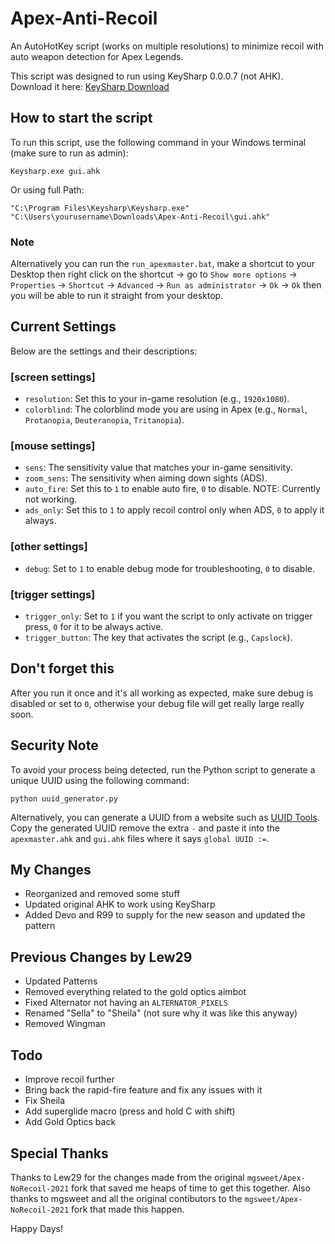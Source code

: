 
# Apex-Anti-Recoil

An AutoHotKey script (works on multiple resolutions) to minimize recoil with auto weapon detection for Apex Legends.

This script was designed to run using KeySharp 0.0.0.7 (not AHK). Download it here: [KeySharp Download](https://bitbucket.org/mfeemster/keysharp/downloads/)

## How to start the script

To run this script, use the following command in your Windows terminal (make sure to run as admin):

```
Keysharp.exe gui.ahk
```

Or using full Path:

```
"C:\Program Files\Keysharp\Keysharp.exe" "C:\Users\yourusername\Downloads\Apex-Anti-Recoil\gui.ahk"
```

### Note

Alternatively you can run the `run_apexmaster.bat`, make a shortcut to your Desktop then right click on the shortcut -> go to `Show more options` -> `Properties` -> `Shortcut` -> `Advanced` -> `Run as administrator` -> `Ok` -> `Ok` then you will be able to run it straight from your desktop.

## Current Settings

Below are the settings and their descriptions:

### [screen settings]
- `resolution`: Set this to your in-game resolution (e.g., `1920x1080`).
- `colorblind`: The colorblind mode you are using in Apex (e.g., `Normal`, `Protanopia`, `Deuteranopia`, `Tritanopia`).

### [mouse settings]
- `sens`: The sensitivity value that matches your in-game sensitivity.
- `zoom_sens`: The sensitivity when aiming down sights (ADS).
- `auto_fire`: Set this to `1` to enable auto fire, `0` to disable. NOTE: Currently not working.
- `ads_only`: Set this to `1` to apply recoil control only when ADS, `0` to apply it always.

### [other settings]
- `debug`: Set to `1` to enable debug mode for troubleshooting, `0` to disable.

### [trigger settings]
- `trigger_only`: Set to `1` if you want the script to only activate on trigger press, `0` for it to be always active.
- `trigger_button`: The key that activates the script (e.g., `Capslock`).

## Don't forget this

After you run it once and it's all working as expected, make sure debug is disabled or set to `0`, otherwise your debug file will get really large really soon.

## Security Note

To avoid your process being detected, run the Python script to generate a unique UUID using the following command:

```
python uuid_generator.py
```

Alternatively, you can generate a UUID from a website such as [UUID Tools](https://www.uuidtools.com/v4). Copy the generated UUID remove the extra `-` and paste it into the `apexmaster.ahk` and `gui.ahk` files where it says `global UUID :=`.

## My Changes

- Reorganized and removed some stuff
- Updated original AHK to work using KeySharp
- Added Devo and R99 to supply for the new season and updated the pattern

## Previous Changes by Lew29

- Updated Patterns
- Removed everything related to the gold optics aimbot
- Fixed Alternator not having an `ALTERNATOR_PIXELS`
- Renamed "Sella" to "Sheila" (not sure why it was like this anyway)
- Removed Wingman

## Todo

- Improve recoil further
- Bring back the rapid-fire feature and fix any issues with it
- Fix Sheila
- Add superglide macro (press and hold C with shift)
- Add Gold Optics back

## Special Thanks

Thanks to Lew29 for the changes made from the original `mgsweet/Apex-NoRecoil-2021` fork that saved me heaps of time to get this together.
Also thanks to mgsweet and all the original contibutors to the `mgsweet/Apex-NoRecoil-2021` fork that made this happen.

Happy Days!